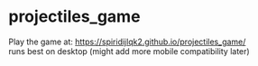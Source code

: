 # projectiles_game
Play the game at: https://spiridijlqk2.github.io/projectiles_game/<br>
runs best on desktop (might add more mobile compatibility later)
